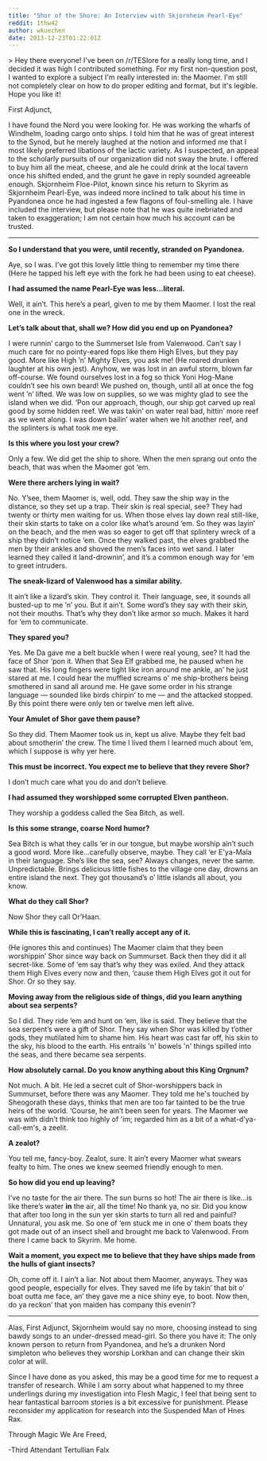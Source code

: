 ```yaml
---
title: "Shor of the Shore: An Interview with Skjornheim Pearl-Eye"
reddit: 1thw42
author: wkuechen
date: 2013-12-23T01:22:01Z
---
```


&gt; Hey there everyone! I've been on /r/TESlore for a really long time, and I decided it was high I contributed something. For my first non-question post, I wanted to explore a subject I'm really interested in: the Maomer. I'm still not completely clear on how to do proper editing and format, but it's legible. Hope you like it! 



  First Adjunct, 

   I have found the Nord you were looking for. He was working the wharfs of Windhelm, loading cargo onto ships. I told him that he was of great interest to the Synod, but he merely laughed at the notion and informed me that I most likely preferred libations of the lactic variety. As I suspected, an appeal to the scholarly pursuits of our organization did not sway the brute. I offered to buy him all the meat, cheese, and ale he could drink at the local tavern once his shifted ended, and the grunt he gave in reply sounded agreeable enough. Skjornheim Floe-Pilot, known since his return to Skyrim as Skjornheim Pearl-Eye, was indeed more inclined to talk about his time in Pyandonea once he had ingested a few flagons of foul-smelling ale. I have included the interview, but please note that he was quite inebriated and taken to exaggeration; I am not certain  how much his account can be trusted. 

_______________________________________________________________________________

**So I understand that you were, until recently, stranded on Pyandonea.**
   
 Aye, so I was. I’ve got this lovely little thing to remember my time there (Here he tapped his left eye with the fork he had been using to eat cheese). 

**I had assumed the name Pearl-Eye was less…literal.**
    
 Well, it ain’t. This here’s a pearl, given to me by them Maomer. I lost the real one in the wreck.

**Let’s talk about that, shall we? How did you end up on Pyandonea?**
    
  I were runnin’ cargo to the Summerset Isle from Valenwood. Can’t say I much care for no pointy-eared fops like them High Elves, but they pay good. More like High ’n’ Mighty Elves, you ask me! (He roared drunken laughter at his own jest). Anyhow, we was lost in an awful storm, blown far off-course. We found ourselves lost in a fog so thick Yoni Hog-Mane couldn’t see his own beard! We pushed on, though, until all at once the fog went ’n’ lifted. We was low on supplies, so we was mighty glad to see the island when we did. ‘Pon our approach, though, our ship got carved up real good by some hidden reef. We was takin’ on water real bad, hittin’ more reef as we went along. I was down bailin’ water when we hit another reef, and the splinters is what took me eye. 

**Is this where you lost your crew?**
    
 Only a few. We did get the ship to shore. When the men sprang out onto the beach, that was when the Maomer got ‘em.

**Were there archers lying in wait?**
    
 No. Y’see, them Maomer is, well, odd. They saw the ship way in the distance, so they set up a trap. Their skin is real special, see? They had twenty or thirty men waiting for us. When those elves lay down real still-like, their skin starts to take on a color like what’s around ‘em. So they was layin’ on the beach, and the men was so eager to get off that splintery wreck of a ship they didn’t notice ‘em. Once they walked past, the elves grabbed the men by their ankles and shoved the men’s faces into wet sand. I later learned they called it land-drownin’, and it’s a common enough way for 'em to greet intruders. 

**The sneak-lizard of Valenwood has a similar ability.**

It ain’t like a lizard’s skin. They control it. Their language, see, it sounds all busted-up to me ’n’ you. But it ain’t. Some word’s they say with their *skin,* not their mouths. That’s why they don’t like armor so much. Makes it hard for ‘em to communicate.

**They spared you?**

   Yes. Me Da gave me a belt buckle when I were real young, see? It had the face of Shor ‘pon it. When that Sea Elf grabbed me, he paused when he saw that. His long fingers were tight like iron around me ankle, an’ he just stared at me. I could hear the muffled screams o' me ship-brothers being smothered in sand all around me. He gave some order in his strange language — sounded like birds chirpin’ to me — and the attacked stopped. By this point there were only ten or twelve men left alive. 

**Your Amulet of Shor gave them pause?**

  So they did. Them Maomer took us in, kept us alive. Maybe they felt bad about smotherin’ the crew. The time I lived them I learned much about ‘em, which I suppose is why yer here. 

**This must be incorrect. You expect me to believe that they revere Shor?**

  I don’t much care what you do and don’t believe. 

**I had assumed they worshipped some corrupted Elven pantheon.**

  They worship a goddess called the Sea Bitch, as well. 

**Is this some strange, coarse Nord humor?**

  Sea Bitch is what they calls ‘er in our tongue, but maybe worship ain’t such a good word. More like…carefully observe, maybe. They call ‘er E'ya-Mala in their language. She’s like the sea, see? Always changes, never the same. Unpredictable. Brings delicious little fishes to the village one day, drowns an entire island the next. They got thousand’s o’ little islands all about, you know.

**What do they call Shor?**
     
Now Shor they call Or’Haan.  

**While this is fascinating, I can’t really accept any of it.**

   (He ignores this and continues) The Maomer claim that they been worshippin’ Shor since way back on Summurset. Back then they did it all secret-like. Some of ‘em say that’s why they was exiled. And they attack them High Elves every now and then, ‘cause them High Elves got it out for Shor. Or so they say. 

**Moving away from the religious side of things, did you learn anything about sea serpents?**

  So I did. They ride ‘em and hunt on ‘em, like is said. They believe that the sea serpent’s were a gift of Shor. They say when Shor was killed by t’other gods, they mutilated him to shame him. His heart was cast far off, his skin to the sky, his blood to the earth. His entrails 'n' bowels 'n' things spilled into the seas, and there became sea serpents. 

**How absolutely carnal. Do you know anything about this King Orgnum?**

   Not much. A bit. He led a secret cult of Shor-worshippers back in Summurset, before there was any Maomer. They told me he's touched by Sheogorath these days, thinks that men are too far tainted to be the true heirs of the world. ‘Course, he ain’t been seen for years. The Maomer we was with didn’t think too highly of 'im; regarded him as a bit of a what-d’ya-call-em's, a zeelit.

**A zealot?**

   You tell me, fancy-boy. Zealot, sure. It ain’t every Maomer what swears fealty to him. The ones we knew seemed friendly enough to men. 

**So how did you end up leaving?**

   I’ve no taste for the air there. The sun burns so hot! The air there is like…is like there’s water **in** the air, all the time! No thank ya, no sir. Did you know that after too long in the sun yer skin starts to turn all red and painful? Unnatural, you ask me. So one of ‘em stuck me in one o’ them boats they got made out of an insect shell and brought me back to Valenwood. From there I came back to Skyrim. Me home. 

**Wait a moment, you expect me to believe that they have ships made from the hulls of giant insects?**

 Oh, come off it. I ain’t a liar. Not about them Maomer, anyways. They was good people, especially for elves. They saved me life by takin’ that bit o’ boat outta me face, an’ they gave me a nice shiny eye, to boot. Now then, do ya reckon’ that yon maiden has company this evenin’? 


_______________________________________________________________________________


 Alas, First Adjunct, Skjornheim would say no more, choosing instead to sing bawdy songs to an under-dressed mead-girl. So there you have it: The only known person to return from Pyandonea, and he’s a drunken Nord simpleton who believes they worship Lorkhan and can change their skin color at will. 

   Since I have done as you asked, this may be a good time for me to request a transfer of research. While I am sorry about what happened to my three underlings during my investigation into Flesh Magic, I feel that being sent to hear fantastical barroom stories is a bit excessive for punishment. Please reconsider my application for research into the Suspended Man of Hnes Rax.

   Through Magic We Are Freed,
          
  -Third Attendant Tertullian Falx 
